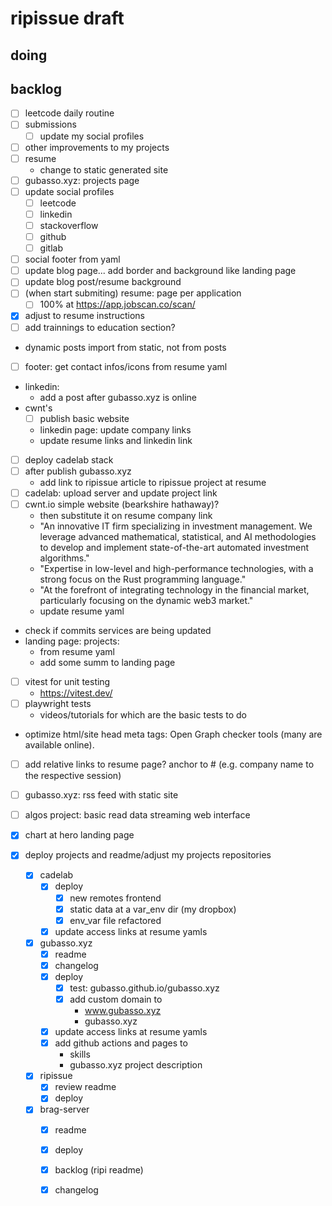 # ripissue draft

## doing

## backlog

- [ ] leetcode daily routine
- [ ] submissions
  - [ ] update my social profiles
- [ ] other improvements to my projects
- [ ] resume
  - change to static generated site
- [ ] gubasso.xyz: projects page
- [ ] update social profiles
  - [ ] leetcode
  - [ ] linkedin
  - [ ] stackoverflow
  - [ ] github
  - [ ] gitlab
- [ ] social footer from yaml
- [ ] update blog page... add border and background like landing page
- [ ] update blog post/resume background
- [ ] (when start submiting) resume: page per application
  - [ ] 100% at https://app.jobscan.co/scan/
- [x] adjust to resume instructions
- [ ] add trainnings to education section?
- dynamic posts import from static, not from posts
- [ ] footer: get contact infos/icons from resume yaml
- linkedin:
  - add a post after gubasso.xyz is online
- cwnt's
  - [ ] publish basic website
  - linkedin page: update company links
  - update resume links and linkedin link
- [ ] deploy cadelab stack
- [ ] after publish gubasso.xyz
  - add link to ripissue article to ripissue project at resume
- [ ] cadelab: upload server and update project link
- [ ] cwnt.io simple website (bearkshire hathaway)?
  - then substitute it on resume company link
  - "An innovative IT firm specializing in investment management. We leverage advanced mathematical, statistical, and AI methodologies to develop and implement state-of-the-art automated investment algorithms."
  - "Expertise in low-level and high-performance technologies, with a strong focus on the Rust programming language."
  - "At the forefront of integrating technology in the financial market, particularly focusing on the dynamic web3 market."
  - update resume yaml
- check if commits services are being updated
- landing page: projects:
  - from resume yaml
  - add some summ to landing page

- [ ] vitest for unit testing
  - https://vitest.dev/
- [ ] playwright tests
  - videos/tutorials for which are the basic tests to do

- optimize html/site head meta tags: Open Graph checker tools (many are available online).
- [ ] add relative links to resume page? anchor to # (e.g. company name to the respective session)

- [ ] gubasso.xyz: rss feed with static site
- [ ] algos project: basic read data streaming web interface
- [x] chart at hero landing page
- [x] deploy projects and readme/adjust my projects repositories
  - [x] cadelab
    - [x] deploy
      - [x] new remotes frontend
      - [x] static data at a var_env dir (my dropbox)
      - [x] env_var file refactored
    - [x] update access links at resume yamls
  - [x] gubasso.xyz
    - [x] readme
    - [x] changelog
    - [x] deploy
      - [x] test: gubasso.github.io/gubasso.xyz
      - [x] add custom domain to
        - www.gubasso.xyz
        - gubasso.xyz
    - [x] update access links at resume yamls
    - [x] add github actions and pages to
      - skills
      - gubasso.xyz project description
  - [x] ripissue
    - [x] review readme
    - [x] deploy
  - [x] brag-server
    - [x] readme
    - [x] deploy
    - [x] backlog (ripi readme)
    - [x] changelog



